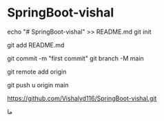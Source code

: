 # SpringBoot-vishal
echo "# SpringBoot-vishal" >> README.md
git init

git add README.md

git commit -m "first commit" git branch -M main

git remote add origin

git push u origin main

https://github.com/Vishalyd116/SpringBoot-vishal.git

ما
